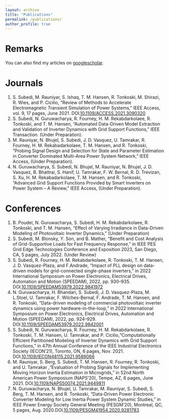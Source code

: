 ```yaml
---
layout: archive
title: "Publications"
permalink: /publications/
author_profile: true
---
```



Remarks
======
You can also find my articles on [googlescholar](https://scholar.google.com/citations?user=9xWMbXoAAAAJ&hl=en&oi=ao).

Journals
======

1. S. Subedi, M. Rauniyar, S. Ishaq, T. M. Hansen, R. Tonkoski, M. Shirazi, R. Wies, and P. Cicilio, “Review of Methods to Accelerate Electromagnetic Transient Simulation of Power Systems,” IEEE Access, vol. 9, 17 pages, June 2021. DOI.[10.1109/ACCESS.2021.3090320](10.1109/ACCESS.2021.3090320)
1. S. Subedi, N. Guruwacharya, R. Fourney, H. M. Rekabdarkolaee, R. Tonkoski, and T. M. Hansen, “Automated Data-Driven Model Extraction and Validation of Inverter Dynamics with Grid Support Functions,” IEEE Transaction. (Under Preparation).
1. M. Rauniyar, N. Bhujel, S. Subedi, J. D. Vasquez, U. Tamrakar, R. Fourney, H. M. Rekabadarkolaee, T. M. Hansen, and R. Tonkoski, “Probing Signal Design and Selection for State and Parameter Estimation in Converter Dominated Multi-Area Power System Network,” IEEE Access, (Under Preparation).
1. N. Guruwacharya, S. Subedi, N. Bhujel, M. Rauniyar, N. Bhujel, J. D. Vasquez, B. Bhattrai, S. Hanif, U. Tamrakar, F. W. Bernal, R. D. Trevizan, S. Xu, H. M. Rekabadarkolaee, T. M. Hansen, and R. Tonkoski, “Advanced Grid Support Functions Provided by Smart Inverters on Power System – A Review,” IEEE Access, (Under Preparation).

Conferences
======

1. B. Poudel, N. Guruwacharya, S. Subedi, H. M. Rekabdarkolaee, R. Tonkoski, and T. M. Hansen, “Effect of Varying Irradiance in Data-Driven Modeling of Photovoltaic Inverter Dynamics,” (Under Preparation)
1. S. Subedi, M. Blonsky, Y. Son, and B. Mather, “Benefit and Cost Analysis of Grid-Supportive Loads for Fast Frequency Response,” in IEEE PES Grid Edge Technologies Conference and Exposition 2023, San Diego, CA, 5 pages, July 2022. (Under Review)
1. S. Subedi, R. Fourney, H. M. Rekabdarkolaee, R. Tonkoski, T. M. Hansen, J. D. Vasquez-Plaza, and F.Andrade, “Impact of PLL design on data-driven models for grid-connected single-phase inverters,” in 2022 International Symposium on Power Electronics, Electrical Drives, Automation and Motion (SPEEDAM), 2022, pp. 930–935. DOI.[10.1109/SPEEDAM53979.2022.9841972](10.1109/SPEEDAM53979.2022.9841972)
1. N. Guruwacharya, H. Bhandari, S. Subedi, J. D. Vasquez-Plaza, M. L.Stoel, U. Tamrakar, F. Wilches-Bernal, F. Andrade, T. M. Hansen, and R. Tonkoski, “Data-driven modeling of commercial photovoltaic inverter dynamics using power hardware-in-the-loop,” in 2022 International Symposium on Power Electronics, Electrical Drives, Automation and Motion (SPEEDAM), 2022, pp. 924–929. DOI.[10.1109/SPEEDAM53979.2022.9842001](10.1109/SPEEDAM53979.2022.9842001)
1. S. Subedi, N. Guruwacharya, R. Fourney, H. M. Rekabdarkolaee, R. Tonkoski, T. M. Hansen, U. Tamrakar, and P. Cicilio,“Computationally Efficient Partitioned Modeling of Inverter Dynamics with Grid Support Functions,” in 47th Annual Conference of the IEEE Industrial Electronics Society (IECON’21), Toronto, ON, 6 pages, Nov. 2021. DOI.[10.1109/IECON48115.2021.9589066](10.1109/IECON48115.2021.9589066)
1. M. Rauniyar, S. Berg, S. Subedi, T. M. Hansen, R. Fourney, R. Tonkoski, and U. Tamrakar ,“Evaluation of Probing Signals for Implementing Moving Horizon Inertia Estimation in Microgrids,” in 52nd North American Power Symposium (NAPS’20), Tempe, AZ, 6 pages, June 2021. DOI.[10.1109/NAPS50074.2021.9449811](10.1109/NAPS50074.2021.9449811)
1. N. Guruwacharya, N. Bhujel, U. Tamrakar, M. Rauniyar, S. Subedi, S. Berg, T. M. Hansen, and R. Tonkoski, “Data-Driven Power Electronic Converter Modeling for Low Inertia Power System Dynamic Studies,” in IEEE Power Energy Society General Meeting (PESGM’20), Montreal, QC, 5 pages, Aug. 2020.DOI.[10.1109/PESGM41954.2020.9281783](10.1109/PESGM41954.2020.9281783)



